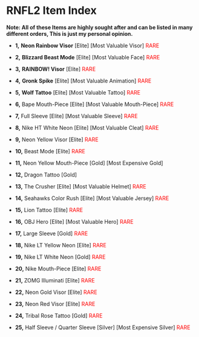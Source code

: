 
# RNFL2 Item Index
**Note: All of these Items are highly sought after and can be listed in many different orders, This is just my personal opinion.**
- **1,** **Neon Rainbow Visor** [Elite] [Most Valuable Visor] <font color="red">RARE</font>

- **2,** **Blizzard Beast Mode** [Elite] [Most Valuable Face] <font color="red">RARE</font>

- **3,** **RAINBOW! Visor** [Elite] <font color="red">RARE</font>

- **4,** **Gronk Spike** [Elite] [Most Valuable Animation] <font color="red">RARE</font>

- **5,** **Wolf Tattoo** [Elite] [Most Valuable Tattoo] <font color="red">RARE</font>

- **6,** Bape Mouth-Piece [Elite] [Most Valuable Mouth-Piece] <font color="red">RARE</font>

- **7,** Full Sleeve [Elite] [Most Valuable Sleeve] <font color="red">RARE</font>

- **8,** Nike HT White Neon [Elite] [Most Valuable Cleat] <font color="red">RARE</font>

- **9,** Neon Yellow Visor [Elite] <font color="red">RARE</font>

- **10,** Beast Mode [Elite] <font color="red">RARE</font>

- **11,** Neon Yellow Mouth-Piece [Gold] [Most Expensive Gold]

- **12,** Dragon Tattoo [Gold] 

- **13,** The Crusher [Elite] [Most Valuable Helmet] <font color="red">RARE</font>

- **14,** Seahawks Color Rush [Elite] [Most Valuable Jersey] <font color="red">RARE</font>

- **15,** Lion Tattoo [Elite] <font color="red">RARE</font>

- **16,** OBJ Hero [Elite] [Most Valuable Hero] <font color="red">RARE</font>

- **17,** Large Sleeve [Gold] <font color="red">RARE</font>

- **18,** Nike LT Yellow Neon [Elite] <font color="red">RARE</font>

- **19,** Nike LT White Neon [Gold] <font color="red">RARE</font>

- **20,** Nike Mouth-Piece [Elite] <font color="red">RARE</font>

- **21,** ZOMG Illuminati [Elite] <font color="red">RARE</font>

- **22,** Neon Gold Visor [Elite] <font color="red">RARE</font>

- **23,** Neon Red Visor [Elite] <font color="red">RARE</font>

- **24,** Tribal Rose Tattoo [Gold] <font color="red">RARE</font>

- **25,** Half Sleeve / Quarter Sleeve [Silver] [Most Expensive Silver] <font color="red">RARE</font>



